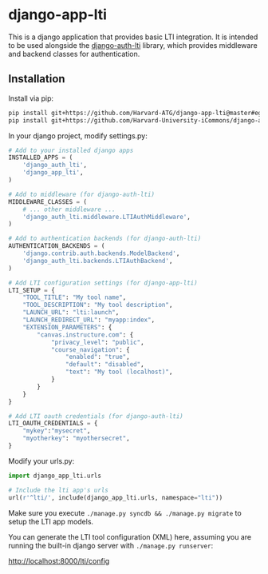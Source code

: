 # django-app-lti

This is a django application that provides basic LTI integration. It is intended to be used alongside the [django-auth-lti](https://github.com/Harvard-University-iCommons/django-auth-lti)  library, which provides middleware and backend classes for authentication.

## Installation

Install via pip:

```bash
pip install git+https://github.com/Harvard-ATG/django-app-lti@master#egg=django-app-lti
pip install git+https://github.com/Harvard-University-iCommons/django-auth-lti@master#egg=django-auth-lti
```

In your django project, modify settings.py:

```python
# Add to your installed django apps
INSTALLED_APPS = (
    'django_auth_lti',
    'django_app_lti',
)

# Add to middleware (for django-auth-lti)
MIDDLEWARE_CLASSES = (
    # ... other middleware ...
    'django_auth_lti.middleware.LTIAuthMiddleware',
)

# Add to authentication backends (for django-auth-lti)
AUTHENTICATION_BACKENDS = (
    'django.contrib.auth.backends.ModelBackend',
    'django_auth_lti.backends.LTIAuthBackend',
)

# Add LTI configuration settings (for django-app-lti)
LTI_SETUP = {
    "TOOL_TITLE": "My tool name",
    "TOOL_DESCRIPTION": "My tool description",
    "LAUNCH_URL": "lti:launch",
    "LAUNCH_REDIRECT_URL": "myapp:index",
    "EXTENSION_PARAMETERS": {
        "canvas.instructure.com": {
            "privacy_level": "public",
            "course_navigation": {
                "enabled": "true",
                "default": "disabled",
                "text": "My tool (localhost)",
            }
        }
    }
}

# Add LTI oauth credentials (for django-auth-lti)
LTI_OAUTH_CREDENTIALS = {
    "mykey":"mysecret",
    "myotherkey": "myothersecret",
}
```

Modify your urls.py:

```python
import django_app_lti.urls

# Include the lti app's urls
url(r'^lti/', include(django_app_lti.urls, namespace="lti"))
```

Make sure you execute ```./manage.py syncdb && ./manage.py migrate``` to setup the LTI app models.

You can generate the LTI tool configuration (XML) here, assuming you are running the built-in django server with ```./manage.py runserver```:

[http://localhost:8000/lti/config](http://localhost:8000/lti/config)
